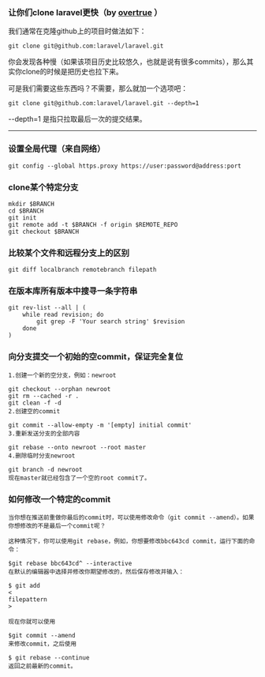 ### 让你们clone laravel更快（by [overtrue](https://github.com/overtrue) ）
我们通常在克隆github上的项目时做法如下：

```git
git clone git@github.com:laravel/laravel.git
```

你会发现各种慢（如果该项目历史比较悠久，也就是说有很多commits），那么其实你clone的时候是把历史也拉下来。

可是我们需要这些东西吗？不需要，那么就加一个选项吧：

```git
git clone git@github.com:laravel/laravel.git --depth=1
```

--depth=1 是指只拉取最后一次的提交结果。

----

### 设置全局代理（来自网络）

```git
git config --global https.proxy https://user:password@address:port 
```

### clone某个特定分支

```git
mkdir $BRANCH 
cd $BRANCH 
git init 
git remote add -t $BRANCH -f origin $REMOTE_REPO 
git checkout $BRANCH 
```

### 比较某个文件和远程分支上的区别

```git
git diff localbranch remotebranch filepath 
```

### 在版本库所有版本中搜寻一条字符串

```git
git rev-list --all | ( 
    while read revision; do 
        git grep -F 'Your search string' $revision 
    done 
) 
```

### 向分支提交一个初始的空commit，保证完全复位

```git
1.创建一个新的空分支，例如：newroot

git checkout --orphan newroot 
git rm --cached -r . 
git clean -f -d 
2.创建空的commit

git commit --allow-empty -m '[empty] initial commit' 
3.重新发送分支的全部内容

git rebase --onto newroot --root master 
4.删除临时分支newroot

git branch -d newroot 
现在master就已经包含了一个空的root commit了。
```

### 如何修改一个特定的commit

```git
当你想在推送前重做你最后的commit时，可以使用修改命令（git commit --amend）。如果你想修改的不是最后一个commit呢？

这种情况下，你可以使用git rebase，例如，你想要修改bbc643cd commit，运行下面的命令：

$git rebase bbc643cd^ --interactive  
在默认的编辑器中选择并修改你期望修改的，然后保存修改并输入：

$ git add 
<
filepattern
>
  
现在你就可以使用

$git commit --amend 
来修改commit，之后使用

$ git rebase --continue  
返回之前最新的commit。
```
